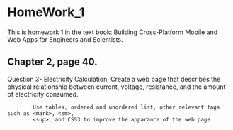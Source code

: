# HomeWork_1
This is homework 1 in the text book: 
Building Cross-Platform Mobile and Web Apps for Engineers and Scientists.

## Chapter 2, page 40.
Question 3- Electricity Calculation: Create a web page that describes the physical relationship
            between current, voltage, resistance, and the amount of electricity consumed.
            
            Use tables, ordered and unordered list, other relevant tags such as <mark>, <em>,
            <sup>, and CSS3 to improve the apparance of the web page.
